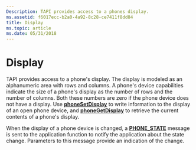 ```yaml
---
Description: TAPI provides access to a phones display.
ms.assetid: f6017ecc-b2a0-4a92-8c28-ce7411f8dd84
title: Display
ms.topic: article
ms.date: 05/31/2018
---
```


# Display

TAPI provides access to a phone's display. The display is modeled as an alphanumeric area with rows and columns. A phone's device capabilities indicate the size of a phone's display as the number of rows and the number of columns. Both these numbers are zero if the phone device does not have a display. Use [**phoneSetDisplay**](/windows/desktop/api/Tapi/nf-tapi-phonesetdisplay) to write information to the display of an open phone device, and [**phoneGetDisplay**](/windows/desktop/api/Tapi/nf-tapi-phonegetdisplay) to retrieve the current contents of a phone's display.

When the display of a phone device is changed, a [**PHONE\_STATE**](phone-state.md) message is sent to the application function to notify the application about the state change. Parameters to this message provide an indication of the change.

 

 



